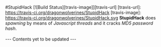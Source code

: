#StupidHack
[![Build Status][travis-image]][travis-url]
[travis-url]: https://travis-ci.org/dragonwolverines/StupidHack
[travis-image]: https://travis-ci.org/dragonwolverines/StupidHack.svg
<b>StupidHack</b> does <i>spawning</i> by means of <i>Javascript threads</i> and it cracks <i>MD5 password hash</i>. <br>
<br>
--- Contents yet to be updated ---
